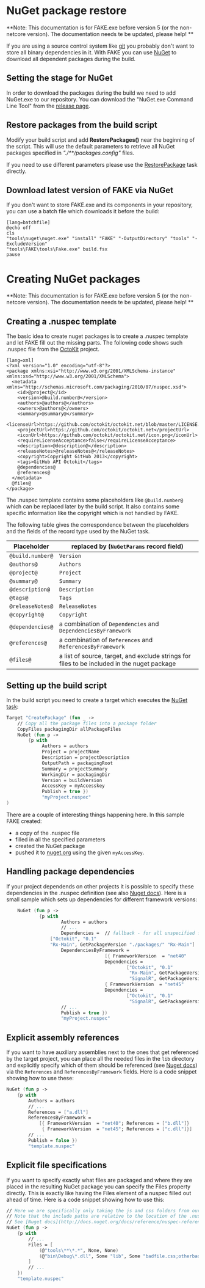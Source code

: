 # NuGet package restore

**Note:  This documentation is for FAKE.exe before version 5 (or the non-netcore version). The documentation needs te be updated, please help! **

If you are using a source control system like [git](http://git-scm.com/) you probably don't want to store all binary dependencies in it.
With FAKE you can use [NuGet](http://nuget.codeplex.com/) to download all dependent packages during the build.

## Setting the stage for NuGet

In order to download the packages during the build we need to add NuGet.exe to our repository.
You can download the "NuGet.exe Command Line Tool" from the [release page](https://github.com/NuGet/Home/releases).

## Restore packages from the build script

Modify your build script and add **RestorePackages()** near the beginning of the script.
This will use the default parameters to retrieve all NuGet packages specified in *"./\*\*/packages.config"* files.

If you need to use different parameters please use the [RestorePackage](apidocs/fake-restorepackagehelper.html) task directly.

## Download latest version of FAKE via NuGet

If you don't want to store FAKE.exe and its components in your repository, you can use a batch file which downloads it before the build:

    [lang=batchfile]
    @echo off
    cls
    "tools\nuget\nuget.exe" "install" "FAKE" "-OutputDirectory" "tools" "-ExcludeVersion"
    "tools\FAKE\tools\Fake.exe" build.fsx
    pause

# Creating NuGet packages

**Note:  This documentation is for FAKE.exe before version 5 (or the non-netcore version). The documentation needs te be updated, please help! **

## Creating a .nuspec template

The basic idea to create nuget packages is to create a .nuspec template and let FAKE fill out the missing parts.
The following code shows such .nuspec file from the [OctoKit](https://github.com/octokit/octokit.net) project.

    [lang=xml]
    <?xml version="1.0" encoding="utf-8"?>
    <package xmlns:xsi="http://www.w3.org/2001/XMLSchema-instance"     xmlns:xsd="http://www.w3.org/2001/XMLSchema">
      <metadata xmlns="http://schemas.microsoft.com/packaging/2010/07/nuspec.xsd">
        <id>@project@</id>
        <version>@build.number@</version>
        <authors>@authors@</authors>
        <owners>@authors@</owners>
        <summary>@summary@</summary>
        <licenseUrl>https://github.com/octokit/octokit.net/blob/master/LICENSE.txt</licenseUrl>
        <projectUrl>https://github.com/octokit/octokit.net</projectUrl>
        <iconUrl>https://github.com/octokit/octokit.net/icon.png</iconUrl>
        <requireLicenseAcceptance>false</requireLicenseAcceptance>
        <description>@description@</description>
        <releaseNotes>@releaseNotes@</releaseNotes>
        <copyright>Copyright GitHub 2013</copyright>
        <tags>GitHub API Octokit</tags>
        @dependencies@
        @references@
      </metadata>
      @files@
    </package>

The .nuspec template contains some placeholders like `@build.number@` which can be replaced later by the build script.
It also contains some specific information like the copyright which is not handled by FAKE.

The following table gives the correspondence between the placeholders and the fields of the record type used by the NuGet task.

Placeholder | replaced by (`NuGetParams` record field)
--- | ---
`@build.number@` | `Version`
`@authors@` | `Authors`
`@project@` | `Project`
`@summary@` | `Summary`
`@description@` | `Description`
`@tags@` | `Tags`
`@releaseNotes@` | `ReleaseNotes`
`@copyright@` | `Copyright`
`@dependencies@` | a combination of `Dependencies` and `DependenciesByFramework`
`@references@` | a combination of `References` and `ReferencesByFramework`
`@files@` | a list of source, target, and exclude strings for files to be included in the nuget package

## Setting up the build script

In the build script you need to create a target which executes the [NuGet task](apidocs/fake-nugethelper.html):

```fsharp
Target "CreatePackage" (fun _ ->
    // Copy all the package files into a package folder
    CopyFiles packagingDir allPackageFiles
    NuGet (fun p ->
        {p with
             Authors = authors
             Project = projectName
             Description = projectDescription
             OutputPath = packagingRoot
             Summary = projectSummary
             WorkingDir = packagingDir
             Version = buildVersion
             AccessKey = myAccesskey
             Publish = true })
             "myProject.nuspec"
)
```

There are a couple of interesting things happening here. In this sample FAKE created:

* a copy of the .nuspec file
* filled in all the specified parameters
* created the NuGet package
* pushed it to [nuget.org](http://www.nuget.org) using the given `myAccessKey`.

## Handling package dependencies

If your project dependends on other projects it is possible to specify these dependencies in the .nuspec definition (see also [Nuget docs](http://docs.nuget.org/docs/reference/nuspec-reference#Specifying_Dependencies_in_version_2.0_and_above)).
Here is a small sample which sets up dependencies for different framework versions:

```fsharp
    NuGet (fun p ->
            {p with
                    Authors = authors
                    // ...
                    Dependencies =  // fallback - for all unspecified frameworks
                ["Octokit", "0.1"
                "Rx-Main", GetPackageVersion "./packages/" "Rx-Main"]
                    DependenciesByFramework =
                                    [{ FrameworkVersion  = "net40"
                                    Dependencies =
                                            ["Octokit", "0.1"
                                             "Rx-Main", GetPackageVersion "./packages/" "Rx-Main"
                                             "SignalR", GetPackageVersion "./packages/" "SignalR"]}
                                    { FrameworkVersion  = "net45"
                                    Dependencies =
                                            ["Octokit", "0.1"
                                             "SignalR", GetPackageVersion "./packages/" "SignalR"]}]
                    // ...
                    Publish = true })
                    "myProject.nuspec"
```

## Explicit assembly references

If you want to have auxiliary assemblies next to the ones that get referenced by the target project, you can place  all the needed files in the `lib` directory and explicitly specify which of them should be referenced (see [Nuget docs](http://docs.nuget.org/docs/reference/nuspec-reference#Specifying_Explicit_Assembly_References_in_version_2.5_and_above)) via the `References` and `ReferencesByFramework` fields.
Here is a code snippet showing how to use these:

```fsharp
NuGet (fun p ->
    {p with
        Authors = authors
        // ...
        References = ["a.dll"]
        ReferencesByFramework =
            [{ FrameworkVersion  = "net40"; References = ["b.dll"]}
             { FrameworkVersion  = "net45"; References = ["c.dll"]}]
        // ...
        Publish = false })
        "template.nuspec"
```

## Explicit file specifications

If you want to specify exactly what files are packaged and where they are placed in the resulting NuGet package you can specify the Files property directly.  This is exactly like having the Files element of a nuspec filled out ahead of time.
Here is a code snippet showing how to use this:

```fsharp
// Here we are specifically only taking the js and css folders from our project and placing them in matching target folder in the resulting nuspec.
// Note that the include paths are relative to the location of the .nuspec file
// See [Nuget docs](http://docs.nuget.org/docs/reference/nuspec-reference#Specifying_Files_to_Include_in_the_Package) for more detailed examples of how to specify file includes, as this follows the same syntax.
NuGet (fun p ->
    {p with
        // ...
        Files = [
            (@"tools\**\*.*", None, None)
            (@"bin\Debug\*.dll", Some "lib", Some "badfile.css;otherbadfile.css")
        ]
        // ...
    })
    "template.nuspec"
```

